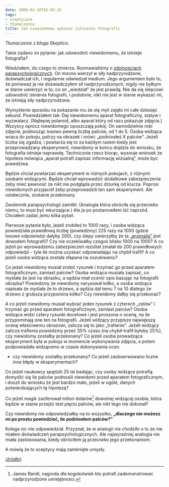 ```yaml
---
date: 2009-03-16T02:02:15
tags:
- sceptycyzm
- tłumaczenia
title: Jak niewidomemu wykazać istnienie fotografii
---
```


_Tłumaczenie z bloga Skeptico._

Takie zadano mi pytanie: jak udowodnić niewidomemu, że istnieje fotografia?

<!--more-->

Wiedziałem, do czego to zmierza. Rozmawialiśmy o [zdolnościach
parapsychologicznych](/2009/02/26/wrodzone-uzdolnienia/).
On mocno wierzył w siły nadprzyrodzone, doświadczał ich, i regularnie odwiedzał
medium. Jego argumentem było to, że ponieważ ja nie doświadczyłem sił
nadprzyrodzonych, nigdy nie byłbym w stanie uwierzyć w to, co on „wiedział” że
jest prawdą. Nie da się ślepcowi udowodnić istnienia fotografii, i podobnie,
nikt nie jest w stanie wykazać mi, że istnieją siły nadprzyrodzone.

Wymyślenie sposobu na pokazanie mu że się myli zajęło mi całe dziesięć sekund.
Powiedziałem tak: Daj niewidomemu aparat fotograficzny, statyw i wyzwalacz.
(Najlepiej polaroid, albo aparat który od razu pokazuje zdjęcia.) Wszyscy
oprócz niewidomego opuszczają pokój. On samodzielnie robi zdjęcie, podnosząc
losowo pewną liczbę palców, od 1 do 5. Osoba widząca wraca do pokoju, patrzy
na obrazek i mówi: „podniosłeś X palców”. Jeżeli liczba się zgadza, i powtarza
się to za każdym razem kiedy jest przeprowadzany eksperyment, niewidomy w
końcu dojdzie do wniosku, że fotografia istnieje naprawdę. Technicznie rzecz
biorąc, wysnuje wniosek że hipoteza mówiąca „aparat potrafi zapisać informację
wizualną”, może być prawdziwa.

Będzie chciał powtarzać eksperyment w różnych pokojach, z różnymi osobami
widzącymi. Będzie chciał wprowadzić dodatkowe zabezpieczenia żeby mieć pewność
że nikt nie podgląda przez dziurkę od klucza. Poprosi niewidomych przyjaciół
żeby przeprowadzili ten sam eksperyment. Ale ostatecznie, zostanie przekonany.

Zwolennik parapsychologii zamilkł. (Analogia która obróciła się przeciwko
niemu, to musi być wkurzające.) Ale ja po postanowiłem iść naprzód. Chciałem
zadać _jemu_ kilka pytań.

Pierwsze pytanie było, jeżeli zrobiłeś to 1000 razy, i osoba widząca
powiedziała prawidłową liczbę (powiedzmy) 225 razy na 1000 (gdzie losowe
odpowiedzi dałyby 200), czy ślepy uwierzyłby że ta
[„anomalia”](http://skepdic.com/psiassumption.html) jest dowodem fotografii?
Czy nie oczekiwałby czegoś blisko 1000 na 1000? A co jeżeli po wprowadzeniu
zabezpieczeń rezultat zmalał do 200 prawidłowych odpowiedzi - tyle ile można
uzyskać odpowiadając na chybił trafił? A co jeżeli osoba widząca została
złapana na oszukiwaniu?

Co jeżeli niewidomy musiał zrobić rysunek i trzymać go przed aparatem
fotograficznym, zamiast palców? Osoba widząca musiała zapisać, co myślała że
jest na obrazku, a sędzia miał ocenić opis bazując na fotografii obrazka?
Powiedzmy że niewidomy narysował kółko, a osoba widząca napisała że myślała że
to drzewo, a sędzia dał temu 7 na 10 dlatego że drzewo z grubsza przypomina
kółko? Czy niewidomy dałby się przekonać?

A co jeżeli niewidomy musiał wybrać jeden rysunek z czterech „celów” i trzymać
go przed aparatem fotograficznym, zamiast palców? Osoba widząca widzi cztery
rysunki docelowe i jest proszona o ocenę, na ile przypominają one ten na
fotografii. Jeżeli widzący przypisze największą ocenę właściwemu obrazowi,
zalicza się to jako „trafienie”. Jeżeli widzący zalicza trafienia powiedzmy
przez 35% czasu (na chybił-trafił byłoby 25%), czy niewidomy zostałby
przekonany? Co jeżeli osoba prowadząca eksperyment była w pokoju w momencie
wykonywania zdjęcia, a potem podpowiadała widzącemu w czasie dokonywania ocen
- czy niewidomy zostałby przekonany? Co jeżeli zaobserwowano liczne inne błędy
w eksperymentach?

Co jeżeli naukowcy spędzili 25 lat badając, czy osoby widzące potrafią
domyślić się ile palców podnosili niewidomi przed aparatem fotograficznym, i
doszli do wniosku że jest bardzo mało, jeżeli w ogóle, danych potwierdzających
tę hipotezę?

Co jeżeli magik zaoferował milion dolarów[^1] dowolnej widzącej osobie, która będzie
w stanie przejść test pięciu palców, ale nikt tego nie dokonał?

[^1]: James Randi, nagroda dla kogokolwiek kto potrafi zademonstrować
      nadprzyrodzone umiejętności.

Czy niewidomy nie odpowiedziałby na to wszystko, **„dlaczego nie możesz mi po
prostu powiedzieć, ile podniosłem palców?”**

Kolega nic nie odpowiedział. Przyznał, że w analogii nie chodziło o to że nie
miałem doświadczeń parapsychologicznych. Ale najwyraźniej analogia nie miała
zastosowania, kiedy obróciłem ją przeciwko jego przekonaniom.

A mówią że to sceptycy mają zamknięte umysły.

[_(źródło)_](http://skeptico.blogs.com/skeptico/2005/03/how\_do\_you\_prov.html)

